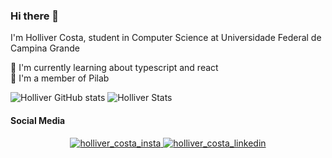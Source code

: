 ### Hi there 👋


I'm Holliver Costa, student in Computer Science at Universidade Federal de Campina Grande 

🔭 I'm currently learning about typescript and react  
🌱 I'm a member of Pilab    

![Holliver GitHub stats](https://github-readme-stats.vercel.app/api?username=HolliverCosta&count_private=true&theme=dark)
![Holliver Stats](https://github-readme-stats.vercel.app/api/top-langs/?username=HolliverCosta&layout=compact&theme=dark)

  
#### Social Media
<p align =center>
  <a href="https://www.instagram.com/holliver_costa/" target="blank"><img src="https://img.icons8.com/metro/48/000000/instagram-new.png" alt="holliver_costa_insta"/>
  <a href="https://www.linkedin.com/in/holliver-costa-3a4698220/" target="blank"><img src="https://img.icons8.com/metro/48/000000/linkedin.png" alt="holliver_costa_linkedin"/>
